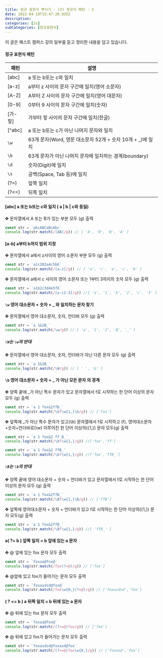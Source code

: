 ```yaml
---
title: 정규 표현식 뿌시기 - (3) 정규식 패턴 - 2
date: 2022-04-19T15:47:20.935Z
description:
categories: [Js]
subCategories: [정규표현식]
---
```


이 글은 패스트 캠퍼스 강의 일부를 듣고 정리한 내용을 담고 있습니다.

#### 정규 표현식 패턴

| 패턴    | 설명                                                        |
| ------- | ----------------------------------------------------------- |
| [abc]   | a 또는 b또는 c와 일치                                       |
| [a-z]   | a부터 z 사이의 문자 구간에 일치(영어 소문자)                |
| [A-Z]   | A부터 Z 사이의 문자 구간에 일치(영어 대문자)                |
| [0-9]   | 0부터 9 사이의 문자 구간에 일치(숫자)                       |
| [가-힣] | 가부터 힣 사이의 문자 구간에 일치(한글)                     |
| [^abc]  | a 또는 b또는 c가 아닌 나머지 문자와 일치                    |
| `\w`    | 63개 문자(Word, 영문 대소문자 52개 + 숫자 10개 + \_)에 일치 |
| `\b`    | 63개 문자가 아닌 나머지 문자에 일치하는 경계(boundary)      |
| `\d`    | 숫자(Digit)에 일치                                          |
| `\s`    | 공백(Space, Tab 등)에 일치                                  |
| (?=)    | 앞쪽 일치                                                   |
| (?<=)   | 뒤쪽 일치                                                   |

#### [abc] a 또는 b또는 c와 일치 ( a | b | c와 동일)

<div class="tab bottom10">✤ 문자열에서 A 또는 B가 있는 부분 모두 (g) 출력</div>

```jsx
const str = `abcABCaBcAbc`
console.log(str.match(/[AB]/g)) // [ 'A', 'B', 'B', 'A' ]
```

#### [a-b] a부터 b까지 범위 지정

<div class="tab bottom10">✤ 문자열에서 a에서 z사이의 영어 소문자 부분 모두 (g) 출력</div>

```jsx
const str = `a1c2B3a4c5b6`
console.log(str.match(/[a-z]/g)) // [ 'a', 'c', 'a', 'c', 'b' ]
```

<div class="tab bottom10">✤ 문자열에서 a에서 c 사이의 영어 소문자 또는 1부터 3까지의 숫자 모두 (g) 출력</div>

```jsx
const str = `a1b2c3d4e5f6`
console.log(str.match(/[a-c1-3]/g)) //[ 'a', '1', 'b', '2', 'c', '3' ]
```

#### `\w` 영어 대소문자 + 숫자 + \_ 와 일치하는 문자 찾기

<div class="tab bottom10">✤ 문자열에서 영어 대소문자, 숫자, 언더바 모두 (g) 출력</div>

```jsx
const str = `a 1&2B_`
console.log(str.match(/\w/g)) // [ 'a', '1', '2', 'B', '_' ]
```

##### `\W`는 `\w`의 반대

<div class="tab bottom10">✤ 문자열에서 영어 대소문자, 숫자, 언더바가 아닌 다른 문자 모두 (g) 출력</div>

```jsx
const str = `a 1&2B_`
console.log(str.match(/\W/g)) // [ ' ', '&' ]
```

#### `\b` 영어 대소문자 + 숫자 + \_ 가 아닌 모든 문자 의 경계

<div class="tab bottom10">✤ 양쪽 끝에 _가 아닌 특수 문자가 있고 문자열에서 f로 시작하는 한 단어 이상의 문자 모두 (g) 출력</div>

```jsx
const str = `a 1 fox&2ffB_`
console.log(str.match(/\bf\w{1,}\b/g)) // ['fox']
```

<div class="tab bottom10">✤ 앞쪽에 _가 아닌 특수 문자가 있고(\b) 문자열에서 f로 시작하고 (f), 영어대소문자+숫자+언더바로(\w) 이루어진 한 단어 이상의({1,}) 문자 모두(g) 출력</div>

```jsx
const str = `a 1 fox&2 ff B_`
console.log(str.match(/\bf\w{1,}/g)) //['fox','ff']
```

```jsx
const str = `a 1 fox&2 ffB_`
console.log(str.match(/\bf\w{1,}/g)) //['fox','ffB_']
```

##### `\B`는 `\b`의 반대

<div class="tab bottom10">✤ 양쪽 끝에 영어 대소문자 + 숫자 + 언더바가 있고 문자열에서 f로 시작하는 한 단어 이상의 문자 모두 (g) 출력</div>

```jsx
const str = `a 1 fox&2ffB_`
console.log(str.match(/\Bf\w{1,}\B/g)) // ['ffB']
```

<div class="tab bottom10">✤ 앞쪽에 영어대소문자 + 숫자 + 언더바가 있고 f로 시작하는 한 단어 이상의({1,}) 문자 모두(g) 출력</div>

```jsx
const str = `a 1 fox&2ffB_`
console.log(str.match(/\Bf\w{1,}/g)) //[ 'ffB_' ]
```

#### a( ?= b ) 앞쪽 일치 = b 앞에 있는 a 문자

<div class="tab bottom10">✤ @ 앞에 있는 fox 문자 모두 출력</div>

```jsx
const str = `foxaa@fox@`
console.log(str.match(/fox(?=@)/g)) // ['fox']
```

<div class="tab bottom10">✤ @앞에 있고 fox가 들어가는 문자 모두 출력</div>

```jsx
const str = `foxasdsd@fox@`
console.log(str.match(/fox\w{0,}(?=@)/g)) // ['foxasdsd','fox']
```

#### ( ? <= b ) a 뒤쪽 일치 = b 뒤에 있는 a 문자

<div class="tab bottom10">✤ @ 뒤에 있는 fox 문자 모두 출력</div>

```jsx
const str = `foxaa@fox@`
console.log(str.match(/(?<=@)fox/g)) // ['fox']
```

<div class="tab bottom10">✤ @ 뒤에 있고 fox가 들어가는 문자 모두 출력</div>

```jsx
const str = `foxasdsd@foxasd@fox`
console.log(str.match(/(?<=@)fox\w{0,}/g)) // ['foxasd','fox']
```
